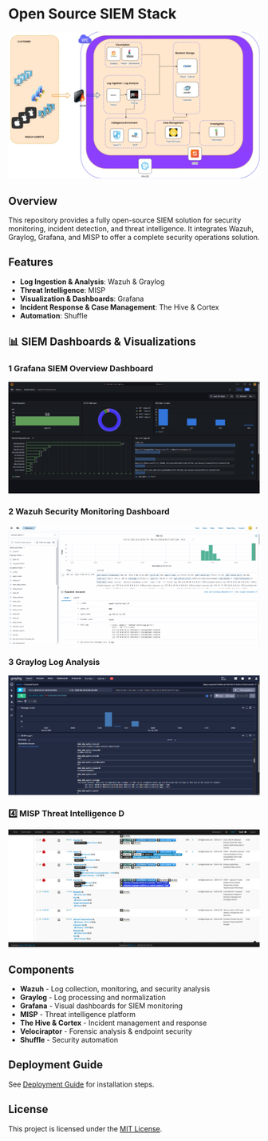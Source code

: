 # Open Source SIEM Stack

![SIEM Stack](images/architecture-diagram.png)

## Overview

This repository provides a fully open-source SIEM solution for security monitoring, incident detection, and threat intelligence. It integrates Wazuh, Graylog, Grafana, and MISP to offer a complete security operations solution.

## Features

- **Log Ingestion & Analysis**: Wazuh & Graylog  
- **Threat Intelligence**: MISP  
- **Visualization & Dashboards**: Grafana  
- **Incident Response & Case Management**: The Hive & Cortex  
- **Automation**: Shuffle  

## 📊 SIEM Dashboards & Visualizations

### 1 Grafana SIEM Overview Dashboard
![Grafana SIEM Overview](images/grafana-dashboard.gif)

### 2 Wazuh Security Monitoring Dashboard
![Wazuh Security Monitoring](images/wazuh-dashboard.gif)

### 3 Graylog Log Analysis
![Graylog Log Analysis](images/graylog-dashboard.png)

### 4️⃣ MISP Threat Intelligence D
![MISP Threat Intelligence](images/misp-threat-intel.png)

## Components

- **Wazuh** - Log collection, monitoring, and security analysis  
- **Graylog** - Log processing and normalization  
- **Grafana** - Visual dashboards for SIEM monitoring  
- **MISP** - Threat intelligence platform  
- **The Hive & Cortex** - Incident management and response  
- **Velociraptor** - Forensic analysis & endpoint security  
- **Shuffle** - Security automation  

## Deployment Guide

See [Deployment Guide](documentation/deployment-guide.md) for installation steps.

## License

This project is licensed under the [MIT License](LICENSE).

